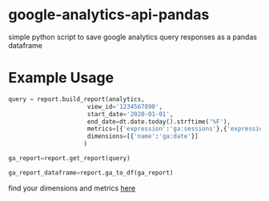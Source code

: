 # google-analytics-api-pandas
simple python script to save google analytics query responses as a pandas dataframe

# Example Usage

```python
query = report.build_report(analytics,
                      view_id='1234567890',
                      start_date='2020-01-01',
                      end_date=dt.date.today().strftime('%F'),
                      metrics=[{'expression':'ga:sessions'},{'expression':'ga:users'}],
                      dimensions=[{'name':'ga:date'}]
                     )

ga_report=report.get_report(query)

ga_report_dataframe=report.ga_to_df(ga_report)

```

find your dimensions and metrics [here](https://ga-dev-tools.appspot.com/dimensions-metrics-explorer/)
